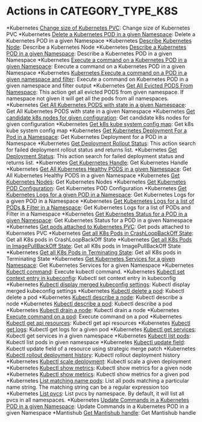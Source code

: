 # Actions in CATEGORY_TYPE_K8S
*Kubernetes [Change size of Kubernetes PVC](https://github.com/unskript/Awesome-CloudOps-Automation/tree/master/Kubernetes/legos/k8s_change_pvc_size/k8s_change_pvc_size.py): Change size of Kubernetes PVC
*Kubernetes [Delete a Kubernetes POD in a given Namespace](https://github.com/unskript/Awesome-CloudOps-Automation/tree/master/Kubernetes/legos/k8s_delete_pod/k8s_delete_pod.py): Delete a Kubernetes POD in a given Namespace
*Kubernetes [Describe Kubernetes Node](https://github.com/unskript/Awesome-CloudOps-Automation/tree/master/Kubernetes/legos/k8s_describe_node/k8s_describe_node.py): Describe a Kubernetes Node
*Kubernetes [Describe a Kubernetes POD in a given Namespace](https://github.com/unskript/Awesome-CloudOps-Automation/tree/master/Kubernetes/legos/k8s_describe_pod/k8s_describe_pod.py): Describe a Kubernetes POD in a given Namespace
*Kubernetes [Execute a command on a Kubernetes POD in a given Namespace](https://github.com/unskript/Awesome-CloudOps-Automation/tree/master/Kubernetes/legos/k8s_exec_command_on_pod/k8s_exec_command_on_pod.py): Execute a command on a Kubernetes POD in a given Namespace
*Kubernetes [Kubernetes Execute a command on a POD in a given namespace and filter](https://github.com/unskript/Awesome-CloudOps-Automation/tree/master/Kubernetes/legos/k8s_exec_command_on_pods_and_filter/k8s_exec_command_on_pods_and_filter.py): Execute a command on Kubernetes POD in a given namespace and filter output
*Kubernetes [Get All Evicted PODS From Namespace](https://github.com/unskript/Awesome-CloudOps-Automation/tree/master/Kubernetes/legos/k8s_get_all_evicted_pods_from_namespace/k8s_get_all_evicted_pods_from_namespace.py): This action get all evicted PODS from given namespace. If namespace not given it will get all the pods from all namespaces.
*Kubernetes [ Get All Kubernetes PODS with state in a given Namespace](https://github.com/unskript/Awesome-CloudOps-Automation/tree/master/Kubernetes/legos/k8s_get_all_pods/k8s_get_all_pods.py):  Get All Kubernetes PODS with state in a given Namespace
*Kubernetes [Get candidate k8s nodes for given configuration](https://github.com/unskript/Awesome-CloudOps-Automation/tree/master/Kubernetes/legos/k8s_get_candidate_nodes_for_pods/k8s_get_candidate_nodes_for_pods.py): Get candidate k8s nodes for given configuration
*Kubernetes [Get k8s kube system config map](https://github.com/unskript/Awesome-CloudOps-Automation/tree/master/Kubernetes/legos/k8s_get_config_map_kube_system/k8s_get_config_map_kube_system.py): Get k8s kube system config map
*Kubernetes [Get Kubernetes Deployment For a Pod in a Namespace](https://github.com/unskript/Awesome-CloudOps-Automation/tree/master/Kubernetes/legos/k8s_get_deployment/k8s_get_deployment.py): Get Kubernetes Deployment for a POD in a Namespace
*Kubernetes [Get Deployment Rollout Status](https://github.com/unskript/Awesome-CloudOps-Automation/tree/master/Kubernetes/legos/k8s_get_deployment_rollout_status/k8s_get_deployment_rollout_status.py): This action search for failed deployment rollout status and returns list.
*Kubernetes [Get Deployment Status](https://github.com/unskript/Awesome-CloudOps-Automation/tree/master/Kubernetes/legos/k8s_get_deployment_status/k8s_get_deployment_status.py): This action search for failed deployment status and returns list.
*Kubernetes [Get Kubernetes Handle](https://github.com/unskript/Awesome-CloudOps-Automation/tree/master/Kubernetes/legos/k8s_get_handle/k8s_get_handle.py): Get Kubernetes Handle
*Kubernetes [Get All Kubernetes Healthy PODS in a given Namespace](https://github.com/unskript/Awesome-CloudOps-Automation/tree/master/Kubernetes/legos/k8s_get_healthy_pods/k8s_get_healthy_pods.py): Get All Kubernetes Healthy PODS in a given Namespace
*Kubernetes [Get Kubernetes Nodes](https://github.com/unskript/Awesome-CloudOps-Automation/tree/master/Kubernetes/legos/k8s_get_nodes/k8s_get_nodes.py): Get Kubernetes Nodes
*Kubernetes [Get Kubernetes POD Configuration](https://github.com/unskript/Awesome-CloudOps-Automation/tree/master/Kubernetes/legos/k8s_get_pod_config/k8s_get_pod_config.py): Get Kubernetes POD Configuration
*Kubernetes [Get Kubernetes Logs for a given POD in a Namespace](https://github.com/unskript/Awesome-CloudOps-Automation/tree/master/Kubernetes/legos/k8s_get_pod_logs/k8s_get_pod_logs.py): Get Kubernetes Logs for a given POD in a Namespace
*Kubernetes [Get Kubernetes Logs for a list of PODs & Filter in a Namespace](https://github.com/unskript/Awesome-CloudOps-Automation/tree/master/Kubernetes/legos/k8s_get_pod_logs_and_filter/k8s_get_pod_logs_and_filter.py): Get Kubernetes Logs for a list of PODs and Filter in a Namespace
*Kubernetes [Get Kubernetes Status for a POD in a given Namespace](https://github.com/unskript/Awesome-CloudOps-Automation/tree/master/Kubernetes/legos/k8s_get_pod_status/k8s_get_pod_status.py): Get Kubernetes Status for a POD in a given Namespace
*Kubernetes [Get pods attached to Kubernetes PVC](https://github.com/unskript/Awesome-CloudOps-Automation/tree/master/Kubernetes/legos/k8s_get_pods_attached_to_pvc/k8s_get_pods_attached_to_pvc.py): Get pods attached to Kubernetes PVC
*Kubernetes [Get all K8s Pods in CrashLoopBackOff State](https://github.com/unskript/Awesome-CloudOps-Automation/tree/master/Kubernetes/legos/k8s_get_pods_in_crashloopbackoff_state/k8s_get_pods_in_crashloopbackoff_state.py): Get all K8s pods in CrashLoopBackOff State
*Kubernetes [Get all K8s Pods in ImagePullBackOff State](https://github.com/unskript/Awesome-CloudOps-Automation/tree/master/Kubernetes/legos/k8s_get_pods_in_imagepullbackoff_state/k8s_get_pods_in_imagepullbackoff_state.py): Get all K8s pods in ImagePullBackOff State
*Kubernetes [Get all K8s Pods in Terminating State](https://github.com/unskript/Awesome-CloudOps-Automation/tree/master/Kubernetes/legos/k8s_get_pods_in_terminating_state/k8s_get_pods_in_terminating_state.py): Get all K8s pods in Terminating State
*Kubernetes [Get Kubernetes Services for a given Namespace](https://github.com/unskript/Awesome-CloudOps-Automation/tree/master/Kubernetes/legos/k8s_get_services/k8s_get_services.py): Get Kubernetes Services for a given Namespace
*Kubernetes [Kubectl command](https://github.com/unskript/Awesome-CloudOps-Automation/tree/master/Kubernetes/legos/k8s_kubectl_command/k8s_kubectl_command.py): Execute kubectl command.
*Kubernetes [Kubectl set context entry in kubeconfig](https://github.com/unskript/Awesome-CloudOps-Automation/tree/master/Kubernetes/legos/k8s_kubectl_config_set_context/k8s_kubectl_config_set_context.py): Kubectl set context entry in kubeconfig
*Kubernetes [Kubectl display merged kubeconfig settings](https://github.com/unskript/Awesome-CloudOps-Automation/tree/master/Kubernetes/legos/k8s_kubectl_config_view/k8s_kubectl_config_view.py): Kubectl display merged kubeconfig settings
*Kubernetes [Kubectl delete a pod](https://github.com/unskript/Awesome-CloudOps-Automation/tree/master/Kubernetes/legos/k8s_kubectl_delete_pod/k8s_kubectl_delete_pod.py): Kubectl delete a pod
*Kubernetes [Kubectl describe a node](https://github.com/unskript/Awesome-CloudOps-Automation/tree/master/Kubernetes/legos/k8s_kubectl_describe_node/k8s_kubectl_describe_node.py): Kubectl describe a node
*Kubernetes [Kubectl describe a pod](https://github.com/unskript/Awesome-CloudOps-Automation/tree/master/Kubernetes/legos/k8s_kubectl_describe_pod/k8s_kubectl_describe_pod.py): Kubectl describe a pod
*Kubernetes [Kubectl drain a node](https://github.com/unskript/Awesome-CloudOps-Automation/tree/master/Kubernetes/legos/k8s_kubectl_drain_node/k8s_kubectl_drain_node.py): Kubectl drain a node
*Kubernetes [Execute command on a pod](https://github.com/unskript/Awesome-CloudOps-Automation/tree/master/Kubernetes/legos/k8s_kubectl_exec_command/k8s_kubectl_exec_command.py): Execute command on a pod
*Kubernetes [Kubectl get api resources](https://github.com/unskript/Awesome-CloudOps-Automation/tree/master/Kubernetes/legos/k8s_kubectl_get_api_resources/k8s_kubectl_get_api_resources.py): Kubectl get api resources
*Kubernetes [Kubectl get logs](https://github.com/unskript/Awesome-CloudOps-Automation/tree/master/Kubernetes/legos/k8s_kubectl_get_logs/k8s_kubectl_get_logs.py): Kubectl get logs for a given pod
*Kubernetes [Kubectl get services](https://github.com/unskript/Awesome-CloudOps-Automation/tree/master/Kubernetes/legos/k8s_kubectl_get_service_namespace/k8s_kubectl_get_service_namespace.py): Kubectl get services in a given namespace
*Kubernetes [Kubectl list pods](https://github.com/unskript/Awesome-CloudOps-Automation/tree/master/Kubernetes/legos/k8s_kubectl_list_pods/k8s_kubectl_list_pods.py): Kubectl list pods in given namespace
*Kubernetes [Kubectl update field](https://github.com/unskript/Awesome-CloudOps-Automation/tree/master/Kubernetes/legos/k8s_kubectl_patch_pod/k8s_kubectl_patch_pod.py): Kubectl update field of a resource using strategic merge patch
*Kubernetes [Kubectl rollout deployment history](https://github.com/unskript/Awesome-CloudOps-Automation/tree/master/Kubernetes/legos/k8s_kubectl_rollout_deployment/k8s_kubectl_rollout_deployment.py): Kubectl rollout deployment history
*Kubernetes [Kubectl scale deployment](https://github.com/unskript/Awesome-CloudOps-Automation/tree/master/Kubernetes/legos/k8s_kubectl_scale_deployment/k8s_kubectl_scale_deployment.py): Kubectl scale a given deployment
*Kubernetes [Kubectl show metrics](https://github.com/unskript/Awesome-CloudOps-Automation/tree/master/Kubernetes/legos/k8s_kubectl_show_metrics_node/k8s_kubectl_show_metrics_node.py): Kubectl show metrics for a given node
*Kubernetes [Kubectl show metrics](https://github.com/unskript/Awesome-CloudOps-Automation/tree/master/Kubernetes/legos/k8s_kubectl_show_metrics_pod/k8s_kubectl_show_metrics_pod.py): Kubectl show metrics for a given pod
*Kubernetes [List matching name pods](https://github.com/unskript/Awesome-CloudOps-Automation/tree/master/Kubernetes/legos/k8s_list_all_matching_pods/k8s_list_all_matching_pods.py): List all pods matching a particular name string. The matching string can be a regular expression too
*Kubernetes [List pvcs](https://github.com/unskript/Awesome-CloudOps-Automation/tree/master/Kubernetes/legos/k8s_list_pvcs/k8s_list_pvcs.py): List pvcs by namespace. By default, it will list all pvcs in all namespaces.
*Kubernetes [Update Commands in a Kubernetes POD in a given Namespace](https://github.com/unskript/Awesome-CloudOps-Automation/tree/master/Kubernetes/legos/k8s_update_command_in_pod_spec/k8s_update_command_in_pod_spec.py): Update Commands in a Kubernetes POD in a given Namespace
*Mantishub [Get Mantishub handle](https://github.com/unskript/Awesome-CloudOps-Automation/tree/master/Mantishub/legos/mantishub_get_handle/mantishub_get_handle.py): Get Mantishub handle
